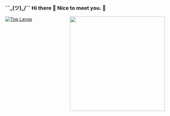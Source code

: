 ###          ¯¯\_(ツ)_/¯¯ Hi there 👋 Nice to meet you. 🍻

<!-- <a href="https://github.com/topdeveloper0729?tab=repositories"> -->
  <img align="right" src="https://github-readme-stats.vercel.app/api?username=topdeveloper0729&show_icons=true&hide_border=true&hide_rank=true" width="300px" />
<!-- </a> -->

[![Top Langs](https://github-readme-stats.vercel.app/api/top-langs/?username=topdeveloper0729&layout=compact)](https://github.com/anuraghazra/github-readme-stats) 


<!-- ![React](https://img.shields.io/badge/-React-61DAFB?style=flat-square&logo=React&logoColor=fff)
![Angular](https://img.shields.io/badge/-Angular-339933?style=flat-square&logo=Angular&logoColor=fff)
![Vue](https://img.shields.io/badge/-Vue.js-007ACC?style=flat-square&logo=Vue.js&logoColor=fff)
![Node.js](https://img.shields.io/badge/-Node.js-339933?style=flat-square&logo=Node.js&logoColor=fff)
![Python](https://img.shields.io/badge/-Python-3776AB?style=flat-square&logo=Python&logoColor=fff)
<br />
![Django](https://img.shields.io/badge/-Django-47848F?style=flat-square&logo=Django&logoColor=fff)
![Django](https://img.shields.io/badge/-Flask-47848F?style=flat-square&logo=Django&logoColor=fff)
![Laravel](https://img.shields.io/badge/-Laravel-47848F?style=flat-square&logo=Laravel&logoColor=fff)
![CodeIgniter](https://img.shields.io/badge/-CodeIgniter-777BB4?style=flat-square&logo=CodeIgniter&logoColor=fff) -->
